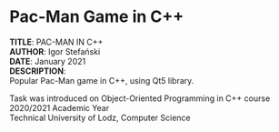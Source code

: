 # Pac-Man Game in C++
**TITLE**:  PAC-MAN IN C++\
**AUTHOR**: Igor Stefański\
**DATE**:   January 2021\
**DESCRIPTION**:\
Popular Pac-Man game in C++, using Qt5 library.

Task was introduced on Object-Oriented Programming in C++ course\
2020/2021 Academic Year\
Technical University of Lodz, Computer Science

